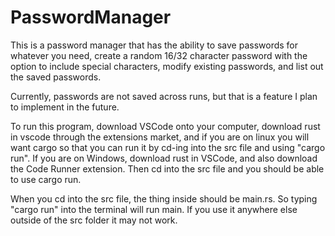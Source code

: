 # PasswordManager
This is a password manager that has the ability to save passwords for whatever you need, create a random 16/32 character password with the option to include special characters,
modify existing passwords, and list out the saved passwords. 

Currently, passwords are not saved across runs, but that is a feature I plan to implement in the future. 

To run this program, download VSCode onto your computer, download rust in vscode through the extensions market, and if you are on linux you will want cargo so that you can run it by cd-ing into the src file and using "cargo run".
If you are on Windows, download rust in VSCode, and also download the Code Runner extension. Then cd into the src file and you should be able to use cargo run.

When you cd into the src file, the thing inside should be main.rs. So typing "cargo run" into the terminal will run main. If you use it anywhere else outside of the src folder it may not work.
